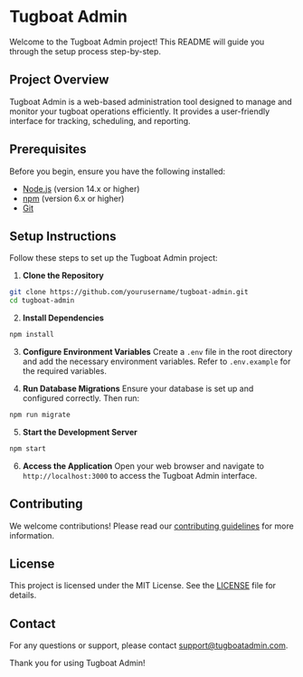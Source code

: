 # Tugboat Admin

Welcome to the Tugboat Admin project! This README will guide you through the setup process step-by-step.

## Project Overview

Tugboat Admin is a web-based administration tool designed to manage and monitor your tugboat operations efficiently. It provides a user-friendly interface for tracking, scheduling, and reporting.

## Prerequisites

Before you begin, ensure you have the following installed:

- [Node.js](https://nodejs.org/) (version 14.x or higher)
- [npm](https://www.npmjs.com/) (version 6.x or higher)
- [Git](https://git-scm.com/)

## Setup Instructions

Follow these steps to set up the Tugboat Admin project:

1. **Clone the Repository**

```sh
git clone https://github.com/yourusername/tugboat-admin.git
cd tugboat-admin
```

2. **Install Dependencies**

```sh
npm install
```

3. **Configure Environment Variables**
   Create a `.env` file in the root directory and add the necessary environment variables. Refer to `.env.example` for the required variables.

4. **Run Database Migrations**
   Ensure your database is set up and configured correctly. Then run:

```sh
npm run migrate
```

5. **Start the Development Server**

```sh
npm start
```

6. **Access the Application**
   Open your web browser and navigate to `http://localhost:3000` to access the Tugboat Admin interface.

## Contributing

We welcome contributions! Please read our [contributing guidelines](CONTRIBUTING.md) for more information.

## License

This project is licensed under the MIT License. See the [LICENSE](LICENSE) file for details.

## Contact

For any questions or support, please contact [support@tugboatadmin.com](mailto:support@tugboatadmin.com).

Thank you for using Tugboat Admin!
